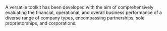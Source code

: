 A versatile toolkit has been developed with the aim of comprehensively evaluating the financial, operational, and overall business performance of a diverse range of company types, encompassing partnerships, sole proprietorships, and corporations.
